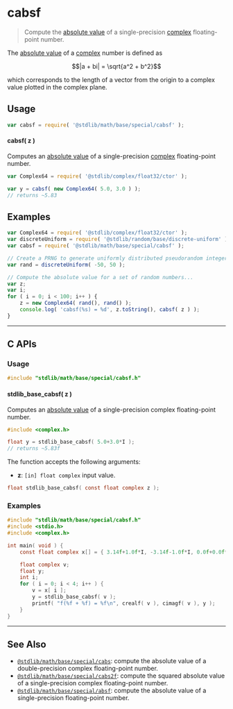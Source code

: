 <!--

@license Apache-2.0

Copyright (c) 2021 The Stdlib Authors.

Licensed under the Apache License, Version 2.0 (the "License");
you may not use this file except in compliance with the License.
You may obtain a copy of the License at

   http://www.apache.org/licenses/LICENSE-2.0

Unless required by applicable law or agreed to in writing, software
distributed under the License is distributed on an "AS IS" BASIS,
WITHOUT WARRANTIES OR CONDITIONS OF ANY KIND, either express or implied.
See the License for the specific language governing permissions and
limitations under the License.

-->

# cabsf

> Compute the [absolute value][absolute-value] of a single-precision [complex][@stdlib/complex/float32/ctor] floating-point number.

<section class="intro">

The [absolute value][absolute-value] of a [complex][@stdlib/complex/float32/ctor] number is defined as

<!-- <equation class="equation" label="eq:absolute_value_complex" align="center" raw="|a + bi| = \sqrt{a^2 + b^2}" alt="Absolute value"> -->

```math
|a + bi| = \sqrt{a^2 + b^2}
```

<!-- <div class="equation" align="center" data-raw-text="|a + bi| = \sqrt{a^2 + b^2}" data-equation="eq:absolute_value_complex">
    <img src="https://cdn.jsdelivr.net/gh/stdlib-js/stdlib@462b40597988f604d5c05a46279cbb16105a24d3/lib/node_modules/@stdlib/math/base/special/cabsf/docs/img/equation_absolute_value_complex.svg" alt="Absolute value">
    <br>
</div> -->

<!-- </equation> -->

which corresponds to the length of a vector from the origin to a complex value plotted in the complex plane.

</section>

<!-- /.intro -->

<section class="usage">

## Usage

```javascript
var cabsf = require( '@stdlib/math/base/special/cabsf' );
```

#### cabsf( z )

Computes an [absolute value][absolute-value] of a single-precision [complex][@stdlib/complex/float32/ctor] floating-point number.

```javascript
var Complex64 = require( '@stdlib/complex/float32/ctor' );

var y = cabsf( new Complex64( 5.0, 3.0 ) );
// returns ~5.83
```

</section>

<!-- /.usage -->

<section class="examples">

## Examples

<!-- eslint-disable max-len -->

<!-- eslint no-undef: "error" -->

```javascript
var Complex64 = require( '@stdlib/complex/float32/ctor' );
var discreteUniform = require( '@stdlib/random/base/discrete-uniform' ).factory;
var cabsf = require( '@stdlib/math/base/special/cabsf' );

// Create a PRNG to generate uniformly distributed pseudorandom integers:
var rand = discreteUniform( -50, 50 );

// Compute the absolute value for a set of random numbers...
var z;
var i;
for ( i = 0; i < 100; i++ ) {
    z = new Complex64( rand(), rand() );
    console.log( 'cabsf(%s) = %d', z.toString(), cabsf( z ) );
}
```

</section>

<!-- /.examples -->

<!-- C interface documentation. -->

* * *

<section class="c">

## C APIs

<!-- Section to include introductory text. Make sure to keep an empty line after the intro `section` element and another before the `/section` close. -->

<section class="intro">

</section>

<!-- /.intro -->

<!-- C usage documentation. -->

<section class="usage">

### Usage

```c
#include "stdlib/math/base/special/cabsf.h"
```

#### stdlib_base_cabsf( z )

Computes an [absolute value][absolute-value] of a single-precision complex floating-point number.

```c
#include <complex.h>

float y = stdlib_base_cabsf( 5.0+3.0*I );
// returns ~5.83f
```

The function accepts the following arguments:

-   **z**: `[in] float complex` input value.

```c
float stdlib_base_cabsf( const float complex z );
```

</section>

<!-- /.usage -->

<!-- C API usage notes. Make sure to keep an empty line after the `section` element and another before the `/section` close. -->

<section class="notes">

</section>

<!-- /.notes -->

<!-- C API usage examples. -->

<section class="examples">

### Examples

```c
#include "stdlib/math/base/special/cabsf.h"
#include <stdio.h>
#include <complex.h>

int main( void ) {
    const float complex x[] = { 3.14f+1.0f*I, -3.14f-1.0f*I, 0.0f+0.0f*I, 0.0f/0.0f+0.0f/0.0f*I };

    float complex v;
    float y;
    int i;
    for ( i = 0; i < 4; i++ ) {
        v = x[ i ];
        y = stdlib_base_cabsf( v );
        printf( "f(%f + %f) = %f\n", crealf( v ), cimagf( v ), y );
    }
}
```

</section>

<!-- /.examples -->

</section>

<!-- /.c -->

<!-- Section for related `stdlib` packages. Do not manually edit this section, as it is automatically populated. -->

<section class="related">

* * *

## See Also

-   <span class="package-name">[`@stdlib/math/base/special/cabs`][@stdlib/math/base/special/cabs]</span><span class="delimiter">: </span><span class="description">compute the absolute value of a double-precision complex floating-point number.</span>
-   <span class="package-name">[`@stdlib/math/base/special/cabs2f`][@stdlib/math/base/special/cabs2f]</span><span class="delimiter">: </span><span class="description">compute the squared absolute value of a single-precision complex floating-point number.</span>
-   <span class="package-name">[`@stdlib/math/base/special/absf`][@stdlib/math/base/special/absf]</span><span class="delimiter">: </span><span class="description">compute the absolute value of a single-precision floating-point number.</span>

</section>

<!-- /.related -->

<!-- Section for all links. Make sure to keep an empty line after the `section` element and another before the `/section` close. -->

<section class="links">

[absolute-value]: https://en.wikipedia.org/wiki/Absolute_value

[@stdlib/complex/float32/ctor]: https://github.com/stdlib-js/stdlib/tree/develop/lib/node_modules/%40stdlib/complex/float32/ctor

<!-- <related-links> -->

[@stdlib/math/base/special/cabs]: https://github.com/stdlib-js/stdlib/tree/develop/lib/node_modules/%40stdlib/math/base/special/cabs

[@stdlib/math/base/special/cabs2f]: https://github.com/stdlib-js/stdlib/tree/develop/lib/node_modules/%40stdlib/math/base/special/cabs2f

[@stdlib/math/base/special/absf]: https://github.com/stdlib-js/stdlib/tree/develop/lib/node_modules/%40stdlib/math/base/special/absf

<!-- </related-links> -->

</section>

<!-- /.links -->
